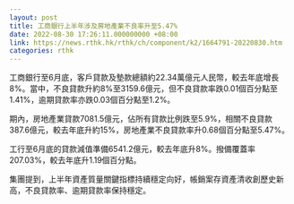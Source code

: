 ```yaml
---
layout: post
title: 工商銀行上半年涉及房地產業不良率升至5.47%
date: 2022-08-30 17:26:11.000000000 +08:00
link: https://news.rthk.hk/rthk/ch/component/k2/1664791-20220830.htm
categories: rthk
---
```


工商銀行至6月底，客戶貸款及墊款總額約22.34萬億元人民幣，較去年底增長8%。當中，不良貸款升約8%至3159.6億元，但不良貸款率跌0.01個百分點至1.41%，逾期貸款率亦跌0.03個百分點至1.2%。

期內，房地產業貸款7081.5億元，佔所有貸款比例跌至5.9%，相關不良貸款387.6億元，較去年底升約15%，房地產業不良貸款率升0.68個百分點至5.47%。

工行至6月底的貸款減值準備6541.2億元，較去年底升8%。撥備覆蓋率207.03%，較去年底升1.19個百分點。
 
集團提到，上半年資產質量關鍵指標持續穩定向好，帳銷案存資產清收創歷史新高，不良貸款率、逾期貸款率保持穩定。
